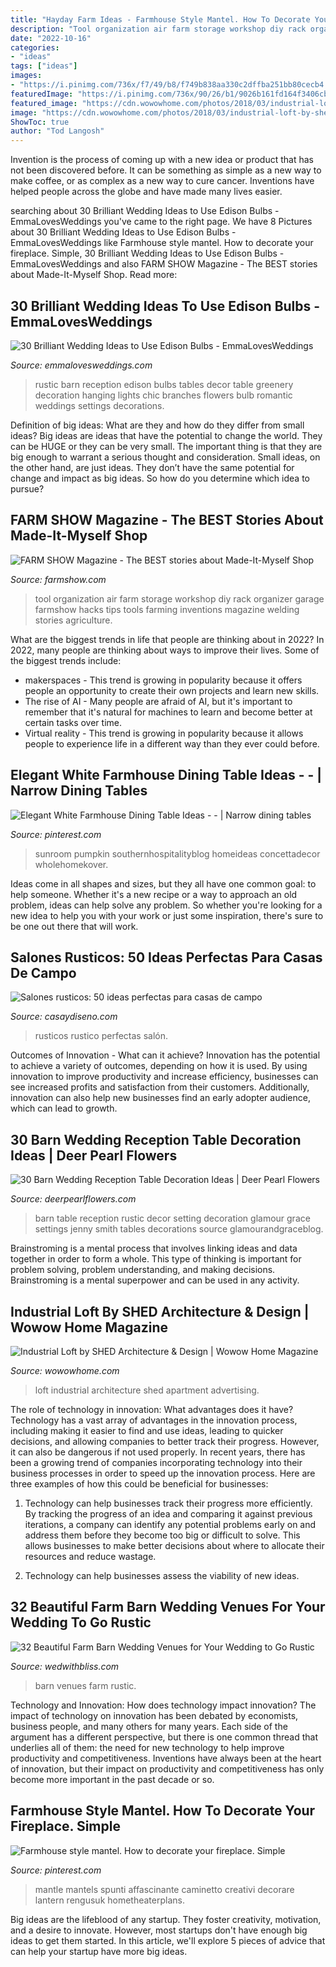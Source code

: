 ```yaml
---
title: "Hayday Farm Ideas - Farmhouse Style Mantel. How To Decorate Your Fireplace. Simple"
description: "Tool organization air farm storage workshop diy rack organizer garage farmshow hacks tips tools farming inventions magazine welding stories agriculture"
date: "2022-10-16"
categories:
- "ideas"
tags: ["ideas"]
images:
- "https://i.pinimg.com/736x/f7/49/b8/f749b838aa330c2dffba251bb80cecb4.jpg"
featuredImage: "https://i.pinimg.com/736x/90/26/b1/9026b161fd164f3406cb3fd86e84a99d.jpg"
featured_image: "https://cdn.wowowhome.com/photos/2018/03/industrial-loft-by-shed-architecture-design-06.jpg"
image: "https://cdn.wowowhome.com/photos/2018/03/industrial-loft-by-shed-architecture-design-06.jpg"
ShowToc: true
author: "Tod Langosh"
---
```



Invention is the process of coming up with a new idea or product that has not been discovered before. It can be something as simple as a new way to make coffee, or as complex as a new way to cure cancer. Inventions have helped people across the globe and have made many lives easier.

	

		
searching about 30 Brilliant Wedding Ideas to Use Edison Bulbs - EmmaLovesWeddings you've came to the right page. We have 8 Pictures about 30 Brilliant Wedding Ideas to Use Edison Bulbs - EmmaLovesWeddings like Farmhouse style mantel. How to decorate your fireplace. Simple, 30 Brilliant Wedding Ideas to Use Edison Bulbs - EmmaLovesWeddings and also FARM SHOW Magazine - The BEST stories about Made-It-Myself Shop. Read more:
		
    
## 30 Brilliant Wedding Ideas To Use Edison Bulbs - EmmaLovesWeddings

<img loading=lazy src="https://emmalovesweddings.com/wp-content/uploads/2017/10/chic-rustic-wedding-reception-ideas-with-greenery-and-edison-bulbs.jpg" onerror="this.onerror=null;this.src='https://tse4.mm.bing.net/th?id=OIP.ySuQRmLdPg0GETHehNx_swHaLH&amp;pid=15.1';" alt="30 Brilliant Wedding Ideas to Use Edison Bulbs - EmmaLovesWeddings">

_Source: emmalovesweddings.com_

>rustic barn reception edison bulbs tables decor table greenery decoration hanging lights chic branches flowers bulb romantic weddings settings decorations. 

	

Definition of big ideas: What are they and how do they differ from small ideas?
Big ideas are ideas that have the potential to change the world. They can be HUGE or they can be very small. The important thing is that they are big enough to warrant a serious thought and consideration. Small ideas, on the other hand, are just ideas. They don’t have the same potential for change and impact as big ideas. So how do you determine which idea to pursue?

    
## FARM SHOW Magazine - The BEST Stories About Made-It-Myself Shop

<img loading=lazy src="https://www.farmshow.com/images/articles/37/1/4476_l.jpg" onerror="this.onerror=null;this.src='https://tse2.mm.bing.net/th?id=OIP.m58FpEOt-1BxK7WZPGcdJQHaKn&amp;pid=15.1';" alt="FARM SHOW Magazine - The BEST stories about Made-It-Myself Shop">

_Source: farmshow.com_

>tool organization air farm storage workshop diy rack organizer garage farmshow hacks tips tools farming inventions magazine welding stories agriculture. 

	

What are the biggest trends in life that people are thinking about in 2022?
In 2022, many people are thinking about ways to improve their lives. Some of the biggest trends include: 
- makerspaces - This trend is growing in popularity because it offers people an opportunity to create their own projects and learn new skills. 
- The rise of AI - Many people are afraid of AI, but it's important to remember that it's natural for machines to learn and become better at certain tasks over time. 
- Virtual reality - This trend is growing in popularity because it allows people to experience life in a different way than they ever could before.

    
## Elegant White Farmhouse Dining Table Ideas - - | Narrow Dining Tables

<img loading=lazy src="https://i.pinimg.com/736x/f7/49/b8/f749b838aa330c2dffba251bb80cecb4.jpg" onerror="this.onerror=null;this.src='https://tse2.mm.bing.net/th?id=OIP.SCwMOtUMuYqF6uYK1qOrpAHaJ3&amp;pid=15.1';" alt="Elegant White Farmhouse Dining Table Ideas - - | Narrow dining tables">

_Source: pinterest.com_

>sunroom pumpkin southernhospitalityblog homeideas concettadecor wholehomekover. 

	

Ideas come in all shapes and sizes, but they all have one common goal: to help someone. Whether it's a new recipe or a way to approach an old problem, ideas can help solve any problem. So whether you're looking for a new idea to help you with your work or just some inspiration, there's sure to be one out there that will work.

    
## Salones Rusticos: 50 Ideas Perfectas Para Casas De Campo

<img loading=lazy src="https://casaydiseno.com/wp-content/uploads/2015/08/salon-rustico-taburete-sofa-marron-mesa-madera.jpg" onerror="this.onerror=null;this.src='https://tse1.mm.bing.net/th?id=OIP.6v-DXd04Oi3A103jvFUgpQHaLs&amp;pid=15.1';" alt="Salones rusticos: 50 ideas perfectas para casas de campo">

_Source: casaydiseno.com_

>rusticos rustico perfectas salón. 

	

Outcomes of Innovation - What can it achieve?
Innovation has the potential to achieve a variety of outcomes, depending on how it is used. By using innovation to improve productivity and increase efficiency, businesses can see increased profits and satisfaction from their customers. Additionally, innovation can also help new businesses find an early adopter audience, which can lead to growth.

    
## 30 Barn Wedding Reception Table Decoration Ideas | Deer Pearl Flowers

<img loading=lazy src="http://www.deerpearlflowers.com/wp-content/uploads/2015/04/vintage-barn-wedding-table-setting-ideas.jpg" onerror="this.onerror=null;this.src='https://tse4.mm.bing.net/th?id=OIP.spZNgsHAYxt5W_SGdXfTjgHaLH&amp;pid=15.1';" alt="30 Barn Wedding Reception Table Decoration Ideas | Deer Pearl Flowers">

_Source: deerpearlflowers.com_

>barn table reception rustic decor setting decoration glamour grace settings jenny smith tables decorations source glamourandgraceblog. 

	

Brainstroming is a mental process that involves linking ideas and data together in order to form a whole. This type of thinking is important for problem solving, problem understanding, and making decisions. Brainstroming is a mental superpower and can be used in any activity.

    
## Industrial Loft By SHED Architecture &amp; Design | Wowow Home Magazine

<img loading=lazy src="https://cdn.wowowhome.com/photos/2018/03/industrial-loft-by-shed-architecture-design-06.jpg" onerror="this.onerror=null;this.src='https://tse4.mm.bing.net/th?id=OIP.jwZkNx_Nd7PtcwDX3vjN3AHaLH&amp;pid=15.1';" alt="Industrial Loft by SHED Architecture &amp; Design | Wowow Home Magazine">

_Source: wowowhome.com_

>loft industrial architecture shed apartment advertising. 

	

The role of technology in innovation: What advantages does it have?
Technology has a vast array of advantages in the innovation process, including making it easier to find and use ideas, leading to quicker decisions, and allowing companies to better track their progress. However, it can also be dangerous if not used properly. In recent years, there has been a growing trend of companies incorporating technology into their business processes in order to speed up the innovation process. Here are three examples of how this could be beneficial for businesses: 
1) Technology can help businesses track their progress more efficiently. By tracking the progress of an idea and comparing it against previous iterations, a company can identify any potential problems early on and address them before they become too big or difficult to solve. This allows businesses to make better decisions about where to allocate their resources and reduce wastage. 

2) Technology can help businesses assess the viability of new ideas.

    
## 32 Beautiful Farm Barn Wedding Venues For Your Wedding To Go Rustic

<img loading=lazy src="https://wedwithbliss.com/wp-content/uploads/2017/04/3-farm-barn-wedding-venues.jpg" onerror="this.onerror=null;this.src='https://tse4.mm.bing.net/th?id=OIP.qAh6r55U5ppV2d2ypORuEAHaJ8&amp;pid=15.1';" alt="32 Beautiful Farm Barn Wedding Venues for Your Wedding to Go Rustic">

_Source: wedwithbliss.com_

>barn venues farm rustic. 

	

Technology and Innovation: How does technology impact innovation?
The impact of technology on innovation has been debated by economists, business people, and many others for many years. Each side of the argument has a different perspective, but there is one common thread that underlies all of them: the need for new technology to help improve productivity and competitiveness. Inventions have always been at the heart of innovation, but their impact on productivity and competitiveness has only become more important in the past decade or so.

    
## Farmhouse Style Mantel. How To Decorate Your Fireplace. Simple

<img loading=lazy src="https://i.pinimg.com/736x/90/26/b1/9026b161fd164f3406cb3fd86e84a99d.jpg" onerror="this.onerror=null;this.src='https://tse4.mm.bing.net/th?id=OIP.FTuumag_LmVCsxph4H2hVwHaJ3&amp;pid=15.1';" alt="Farmhouse style mantel. How to decorate your fireplace. Simple">

_Source: pinterest.com_

>mantle mantels spunti affascinante caminetto creativi decorare lantern rengusuk hometheaterplans. 

	

Big ideas are the lifeblood of any startup. They foster creativity, motivation, and a desire to innovate. However, most startups don't have enough big ideas to get them started. In this article, we'll explore 5 pieces of advice that can help your startup have more big ideas.

